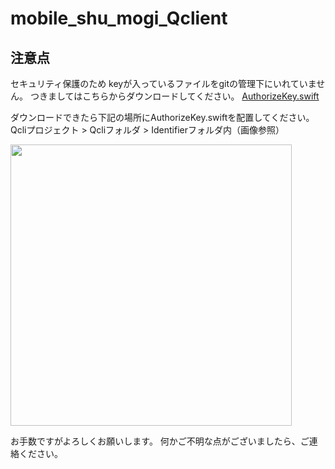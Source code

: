 # mobile_shu_mogi_Qclient

## 注意点
セキュリティ保護のため
keyが入っているファイルをgitの管理下にいれていません。
つきましてはこちらからダウンロードしてください。
[AuthorizeKey.swift](https://drive.google.com/file/d/1XgeiUPmztF4tHZ8yXEMuLfRuTZ4t1bhs/view?usp=sharing)

ダウンロードできたら下記の場所にAuthorizeKey.swiftを配置してください。
Qcliプロジェクト > Qcliフォルダ > Identifierフォルダ内（画像参照）

<img src="https://user-images.githubusercontent.com/62702170/107642415-32620900-6cb8-11eb-8bee-6e58b6b8866b.png" width="450px">

お手数ですがよろしくお願いします。
何かご不明な点がございましたら、ご連絡ください。
